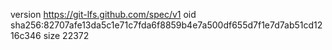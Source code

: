 version https://git-lfs.github.com/spec/v1
oid sha256:82707afe13da5c1e71c7fda6f8859b4e7a500df655d7f1e7d7ab51cd1216c346
size 22372
